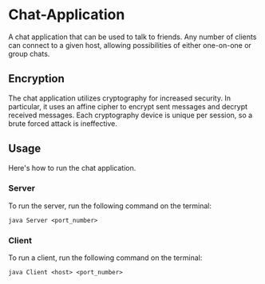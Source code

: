 # Chat-Application

A chat application that can be used to talk to friends. Any number of clients can connect to a given host, allowing possibilities of either one-on-one or group chats.

## Encryption

The chat application utilizes cryptography for increased security. In particular, it uses an affine cipher to encrypt sent messages and decrypt received messages. Each cryptography device is unique per session, so a brute forced attack is ineffective.

## Usage
Here's how to run the chat application.
### Server
To run the server, run the following command on the terminal:
```
java Server <port_number>
```
### Client
To run a client, run the following command on the terminal:
```
java Client <host> <port_number>
```
